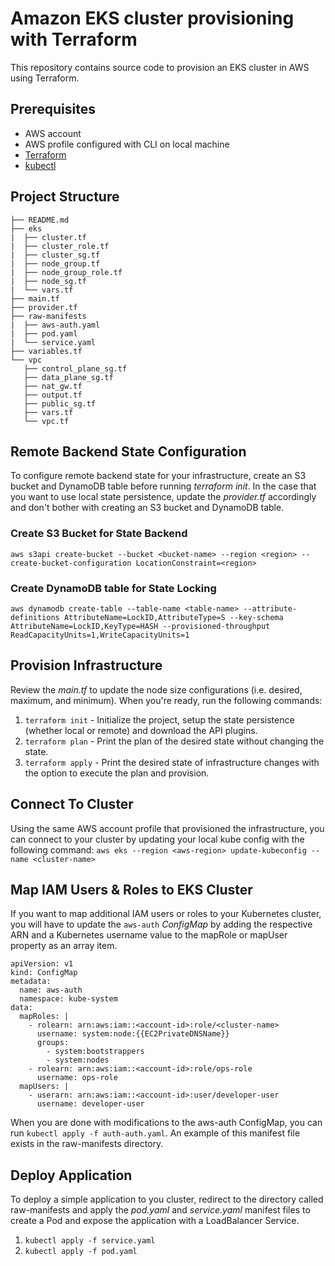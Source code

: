 # Amazon EKS cluster provisioning with Terraform
This repository contains source code to provision an EKS cluster in AWS using Terraform. 

## Prerequisites
* AWS account
* AWS profile configured with CLI on local machine
* [Terraform](https://www.terraform.io/)
* [kubectl](https://kubernetes.io/docs/tasks/tools/)

## Project Structure

```
├── README.md
├── eks
|  ├── cluster.tf
|  ├── cluster_role.tf
|  ├── cluster_sg.tf
|  ├── node_group.tf
|  ├── node_group_role.tf
|  ├── node_sg.tf
|  └── vars.tf
├── main.tf
├── provider.tf
├── raw-manifests
|  ├── aws-auth.yaml
|  ├── pod.yaml
|  └── service.yaml
├── variables.tf
└── vpc
   ├── control_plane_sg.tf
   ├── data_plane_sg.tf
   ├── nat_gw.tf
   ├── output.tf
   ├── public_sg.tf
   ├── vars.tf
   └── vpc.tf
```

## Remote Backend State Configuration
To configure remote backend state for your infrastructure, create an S3 bucket and DynamoDB table before running *terraform init*. In the case that you want to use local state persistence, update the *provider.tf* accordingly and don't bother with creating an S3 bucket and DynamoDB table.

### Create S3 Bucket for State Backend
```aws s3api create-bucket --bucket <bucket-name> --region <region> --create-bucket-configuration LocationConstraint=<region>```

### Create DynamoDB table for State Locking
```aws dynamodb create-table --table-name <table-name> --attribute-definitions AttributeName=LockID,AttributeType=S --key-schema AttributeName=LockID,KeyType=HASH --provisioned-throughput ReadCapacityUnits=1,WriteCapacityUnits=1```

## Provision Infrastructure
Review the *main.tf* to update the node size configurations (i.e. desired, maximum, and minimum). When you're ready, run the following commands:
1. `terraform init` - Initialize the project, setup the state persistence (whether local or remote) and download the API plugins.
2. `terraform plan` - Print the plan of the desired state without changing the state.
3. `terraform apply` - Print the desired state of infrastructure changes with the option to execute the plan and provision. 

## Connect To Cluster
Using the same AWS account profile that provisioned the infrastructure, you can connect to your cluster by updating your local kube config with the following command:
`aws eks --region <aws-region> update-kubeconfig --name <cluster-name>`

## Map IAM Users & Roles to EKS Cluster
If you want to map additional IAM users or roles to your Kubernetes cluster, you will have to update the `aws-auth` *ConfigMap* by adding the respective ARN and a Kubernetes username value to the mapRole or mapUser property as an array item. 

```
apiVersion: v1
kind: ConfigMap
metadata:
  name: aws-auth
  namespace: kube-system
data:
  mapRoles: |
    - rolearn: arn:aws:iam::<account-id>:role/<cluster-name>
      username: system:node:{{EC2PrivateDNSName}}
      groups:
        - system:bootstrappers
        - system:nodes
    - rolearn: arn:aws:iam::<account-id>:role/ops-role
      username: ops-role
  mapUsers: |
    - userarn: arn:aws:iam::<account-id>:user/developer-user
      username: developer-user
```

When you are done with modifications to the aws-auth ConfigMap, you can run `kubectl apply -f auth-auth.yaml`. An example of this manifest file exists in the raw-manifests directory.

## Deploy Application
To deploy a simple application to you cluster, redirect to the directory called raw-manifests and apply the *pod.yaml* and *service.yaml* manifest files to create a Pod and expose the application with a LoadBalancer Service. 
1. `kubectl apply -f service.yaml`
2. `kubectl apply -f pod.yaml`
